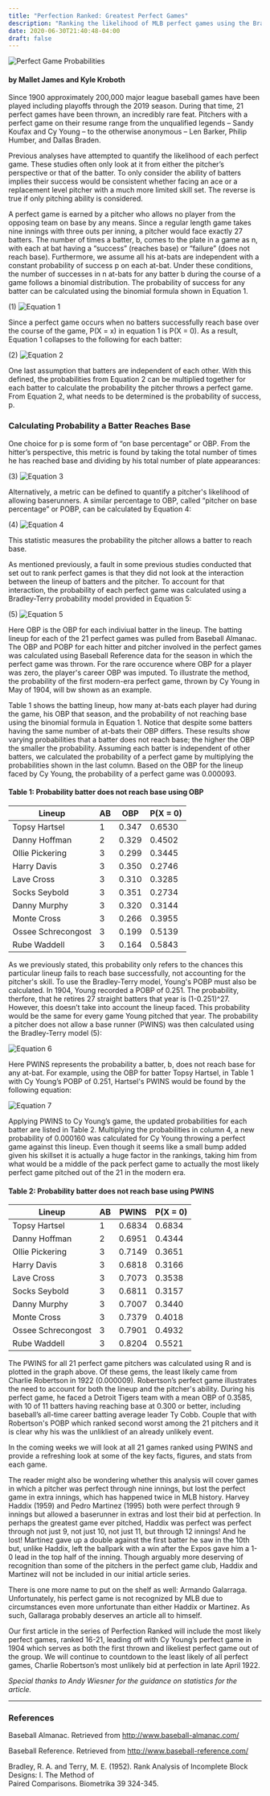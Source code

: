 ```yaml
---
title: "Perfection Ranked: Greatest Perfect Games"
description: "Ranking the likelihood of MLB perfect games using the Bradley-Terry method"
date: 2020-06-30T21:40:48-04:00
draft: false
--- 
```

![Perfect Game Probabilities](https://i.imgur.com/g7y7biY.png)

#### by Mallet James and Kyle Kroboth

Since 1900 approximately 200,000 major league baseball games have been played including playoffs through the 2019 season.  During that time, 21 perfect games have been thrown, an incredibly rare feat. Pitchers with a perfect game on their resume range from the unqualified legends – Sandy Koufax and Cy Young – to the otherwise anonymous – Len Barker, Philip Humber, and Dallas Braden. 

Previous analyses have attempted to quantify the likelihood of each perfect game. These studies often only look at it from either the pitcher’s perspective or that of the batter. To only consider the ability of batters implies their success would be consistent whether facing an ace or a replacement level pitcher with a much more limited skill set.  The reverse is true if only pitching ability is considered.

A perfect game is earned by a pitcher who allows no player from the opposing team on base by any means. Since a regular length game takes nine innings with three outs per inning, a pitcher would face exactly 27 batters. The number of times a batter, b, comes to the plate in a game as n, with each at bat having a “success” (reaches base) or “failure” (does not reach base).  Furthermore, we assume all his at-bats are independent with a constant probability of success p on each at-bat. Under these conditions, the number of successes in n at-bats for any batter b during the course of a game follows a binomial distribution. The probability of success for any batter can be calculated using the binomial formula shown in Equation 1.

(1)	![Equation 1](https://i.imgur.com/sR4bRmG.png)

Since a perfect game occurs when no batters successfully reach base over the course of the game, P(X = x) in equation 1 is P(X = 0). As a result, Equation 1 collapses to the following for each batter:

(2)	![Equation 2](https://i.imgur.com/hkfyWU0.png)

One last assumption that batters are independent of each other. With this defined, the probabilities from Equation 2 can be multiplied together for each batter to calculate the probability the pitcher throws a perfect game. From Equation 2, what needs to be determined is the probability of success, p.  

### Calculating Probability a Batter Reaches Base

One choice for p is some form of “on base percentage” or OBP. From the hitter’s perspective, this metric is found by taking the total number of times he has reached base and dividing by his total number of plate appearances:

(3)	![Equation 3](https://i.imgur.com/H7Jp7xN.png)

Alternatively, a metric can be defined to quantify a pitcher's likelihood of allowing baserunners. A similar percentage to OBP, called “pitcher on base percentage” or POBP, can be calculated by Equation 4:

(4) ![Equation 4](https://i.imgur.com/E105etU.png)

This statistic measures the probability the pitcher allows a batter to reach base.

As mentioned previously, a fault in some previous studies conducted that set out to rank perfect games is that they did not look at the interaction between the lineup of batters and the pitcher. To account for that interaction, the probability of each perfect game was calculated using a Bradley-Terry probability model provided in Equation 5:

(5) ![Equation 5](https://i.imgur.com/PN5B44T.png)

Here OBP is the OBP for each indiviual batter in the lineup. The batting lineup for each of the 21 perfect games was pulled from Baseball Almanac. The OBP and POBP for each hitter and pitcher involved in the perfect games was calculated using Baseball Reference data for the season in which the perfect game was thrown. For the rare occurence where OBP for a player was zero, the player's career OBP was imputed. To illustrate the method, the probability of the first modern-era perfect game, thrown by Cy Young in May of 1904, will bw shown as an example.

Table 1 shows the batting lineup, how many at-bats each player had during the game, his OBP that season, and the probability of not reaching base using the binomial formula in Equation 1. Notice that despite some batters having the same number of at-bats their OBP differs.  These results show varying probabilities that a batter does not reach base; the higher the OBP the smaller the probability. Assuming each batter is independent of other batters, we calculated the probability of a perfect game by multiplying the probabilities shown in the last column.  Based on the OBP for the lineup faced by Cy Young, the probability of a perfect game was 0.000093.

#### Table 1: Probability batter does not reach base using OBP

|Lineup	            |AB	   |OBP	    |P(X = 0)|
|-------------------|------|--------|--------|
|Topsy Hartsel	    | 1	   | 0.347	| 0.6530 |
|Danny Hoffman	    | 2	   | 0.329	| 0.4502 |
|Ollie Pickering	| 3	   | 0.299	| 0.3445 |
|Harry Davis	    | 3	   | 0.350	| 0.2746 |
|Lave Cross	        | 3	   | 0.310	| 0.3285 |
|Socks Seybold	    | 3	   | 0.351	| 0.2734 |
|Danny Murphy	    | 3	   | 0.320	| 0.3144 |
|Monte Cross	    | 3	   | 0.266	| 0.3955 |
|Ossee Schrecongost	| 3	   | 0.199	| 0.5139 |
|Rube Waddell	    | 3	   | 0.164	| 0.5843 |

As we previously stated, this probability only refers to the chances this particular lineup fails to reach base successfully, not accounting for the pitcher's skill. To use the Bradley-Terry model, Young's POBP must also be calculated. In 1904, Young recorded a POBP of 0.251. The probability, therfore, that he retires 27 straight batters that year is (1-0.251)^27. However, this doesn’t take into account the lineup faced. This probability would be the same for every game Young pitched that year. The probability a pitcher does not allow a base runner (PWINS) was then calculated using the Bradley-Terry model (5):

![Equation 6](https://i.imgur.com/YSI9cUZ.png)

Here PWINS represents the probability a batter, b, does not reach base for any at-bat. For example, using the OBP for batter Topsy Hartsel, in Table 1 with Cy Young’s POBP of 0.251, Hartsel's PWINS would be found by the following equation:

![Equation 7](https://i.imgur.com/vTvkzPp.png)

Applying PWINS to Cy Young’s game, the updated probabilities for each batter are listed in Table 2. Multiplying the probabilities in column 4, a new probability of 0.000160 was calculated for Cy Young throwing a perfect game against this lineup. Even though it seems like a small bump added given his skillset it is actually a huge factor in the rankings, taking him from what would be a middle of the pack perfect game to actually the most likely perfect game pitched out of the 21 in the modern era.

#### Table 2: Probability batter does not reach base using PWINS

|Lineup	            |AB	   |PWINS	|P(X = 0)|
|-------------------|------|--------|--------|
|Topsy Hartsel	    | 1	   | 0.6834	| 0.6834 |
|Danny Hoffman	    | 2	   | 0.6951	| 0.4344 |
|Ollie Pickering	| 3	   | 0.7149	| 0.3651 |
|Harry Davis	    | 3	   | 0.6818	| 0.3166 |
|Lave Cross	        | 3	   | 0.7073	| 0.3538 |
|Socks Seybold	    | 3	   | 0.6811	| 0.3157 |
|Danny Murphy	    | 3	   | 0.7007	| 0.3440 |
|Monte Cross	    | 3	   | 0.7379	| 0.4018 |
|Ossee Schrecongost	| 3	   | 0.7901	| 0.4932 |
|Rube Waddell	    | 3	   | 0.8204	| 0.5521 |

The PWINS for all 21 perfect game pitchers was calculated using R and is plotted in the graph above. Of these gems, the least likely came from Charlie Robertson in 1922 (0.000009). Robertson’s perfect game illustrates the need to account for both the lineup and the pitcher's ability. During his perfect game, he faced a Detroit Tigers team with a mean OBP of 0.3585, with 10 of 11 batters having reaching base at 0.300 or better, including baseball’s all-time career batting average leader Ty Cobb.  Couple that with Robertson's POBP which ranked second worst among the 21 pitchers and it is clear why his was the unlikliest of an already unlikely event. 

In the coming weeks we will look at all 21 games ranked using PWINS and provide a refreshing look at some of the key facts, figures, and stats from each game. 

The reader might also be wondering whether this analysis will cover games in which a pitcher was perfect through nine innings, but lost the perfect game in extra innings, which has happened twice in MLB history. Harvey Haddix (1959) and Pedro Martinez (1995) both were perfect through 9 innings but allowed a baserunner in extras and lost their bid at perfection. In perhaps the greatest game ever pitched, Haddix was perfect was perfect through not just 9, not just 10, not just 11, but through 12 innings! And he lost! Martinez gave up a double against the first batter he saw in the 10th but, unlike Haddix, left the ballpark with a win after the Expos gave him a 1-0 lead in the top half of the inning. Though arguably more deserving of recognition than some of the pitchers in the perfect game club, Haddix and Martinez will not be included in our initial article series.

There is one more name to put on the shelf as well: Armando Galarraga. Unfortunately, his perfect game is not recognized by MLB due to circumstances even more unfortunate than either Haddix or Martinez. As such, Gallaraga probably deserves an article all to himself.

Our first article in the series of Perfection Ranked will include the most likely perfect games, ranked 16-21, leading off with Cy Young’s perfect game in 1904 which serves as both the first thrown and likeliest perfect game out of the group. We will continue to countdown to the least likely of all perfect games, Charlie Robertson’s most unlikely bid at perfection in late April 1922.

*Special thanks to Andy Wiesner for the guidance on statistics for the article.*

---------------------------------------------------------------------------------------------------------------------------------------------
### References

Baseball Almanac. Retrieved from http://www.baseball-almanac.com/   

Baseball Reference. Retrieved from http://www.baseball-reference.com/

Bradley, R. A. and Terry, M. E. (1952). Rank Analysis of Incomplete Block Designs: I. The Method of    
   Paired Comparisons. Biometrika 39 324-345.
